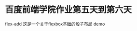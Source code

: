 # 百度前端学院作业第五天到第六天
 flex-add
这是一个关于flexbox基础的骰子布局
 [demo](https://github.com/mandaravarm/---------------/resume_3.html)   

